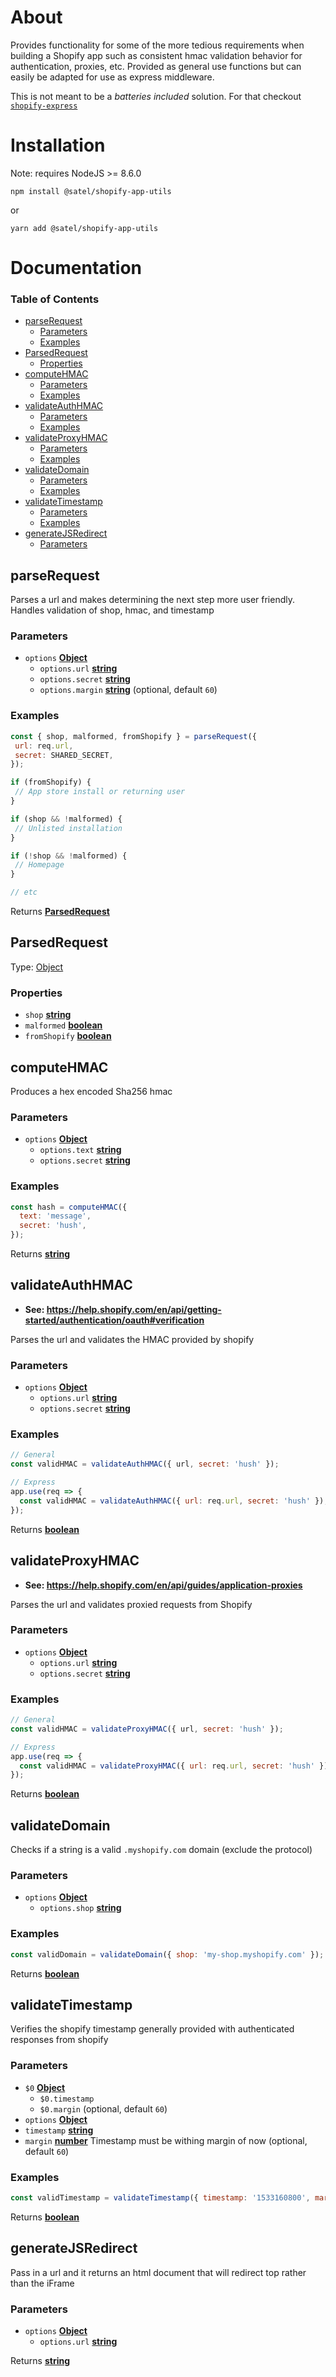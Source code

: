 # About

Provides functionality for some of the more tedious requirements when building a Shopify app such as consistent hmac validation behavior for authentication, proxies, etc. Provided as general use functions but can easily be adapted for use as express middleware.

This is not meant to be a _batteries included_ solution. For that checkout [`shopify-express`](https://github.com/Shopify/shopify-express)

# Installation

Note: requires NodeJS >= 8.6.0

`npm install @satel/shopify-app-utils`

or

`yarn add @satel/shopify-app-utils`

# Documentation

<!-- Generated by documentation.js. Update this documentation by updating the source code. -->

### Table of Contents

-   [parseRequest](#parserequest)
    -   [Parameters](#parameters)
    -   [Examples](#examples)
-   [ParsedRequest](#parsedrequest)
    -   [Properties](#properties)
-   [computeHMAC](#computehmac)
    -   [Parameters](#parameters-1)
    -   [Examples](#examples-1)
-   [validateAuthHMAC](#validateauthhmac)
    -   [Parameters](#parameters-2)
    -   [Examples](#examples-2)
-   [validateProxyHMAC](#validateproxyhmac)
    -   [Parameters](#parameters-3)
    -   [Examples](#examples-3)
-   [validateDomain](#validatedomain)
    -   [Parameters](#parameters-4)
    -   [Examples](#examples-4)
-   [validateTimestamp](#validatetimestamp)
    -   [Parameters](#parameters-5)
    -   [Examples](#examples-5)
-   [generateJSRedirect](#generatejsredirect)
    -   [Parameters](#parameters-6)

## parseRequest

Parses a url and makes determining the next step more user friendly. Handles validation of shop, hmac, and timestamp

### Parameters

-   `options` **[Object](https://developer.mozilla.org/docs/Web/JavaScript/Reference/Global_Objects/Object)** 
    -   `options.url` **[string](https://developer.mozilla.org/docs/Web/JavaScript/Reference/Global_Objects/String)** 
    -   `options.secret` **[string](https://developer.mozilla.org/docs/Web/JavaScript/Reference/Global_Objects/String)** 
    -   `options.margin` **[string](https://developer.mozilla.org/docs/Web/JavaScript/Reference/Global_Objects/String)**  (optional, default `60`)

### Examples

```javascript
const { shop, malformed, fromShopify } = parseRequest({
 url: req.url,
 secret: SHARED_SECRET,
});

if (fromShopify) {
 // App store install or returning user
}

if (shop && !malformed) {
 // Unlisted installation
}

if (!shop && !malformed) {
 // Homepage
}

// etc
```

Returns **[ParsedRequest](#parsedrequest)** 

## ParsedRequest

Type: [Object](https://developer.mozilla.org/docs/Web/JavaScript/Reference/Global_Objects/Object)

### Properties

-   `shop` **[string](https://developer.mozilla.org/docs/Web/JavaScript/Reference/Global_Objects/String)** 
-   `malformed` **[boolean](https://developer.mozilla.org/docs/Web/JavaScript/Reference/Global_Objects/Boolean)** 
-   `fromShopify` **[boolean](https://developer.mozilla.org/docs/Web/JavaScript/Reference/Global_Objects/Boolean)** 

## computeHMAC

Produces a hex encoded Sha256 hmac

### Parameters

-   `options` **[Object](https://developer.mozilla.org/docs/Web/JavaScript/Reference/Global_Objects/Object)** 
    -   `options.text` **[string](https://developer.mozilla.org/docs/Web/JavaScript/Reference/Global_Objects/String)** 
    -   `options.secret` **[string](https://developer.mozilla.org/docs/Web/JavaScript/Reference/Global_Objects/String)** 

### Examples

```javascript
const hash = computeHMAC({
  text: 'message',
  secret: 'hush',
});
```

Returns **[string](https://developer.mozilla.org/docs/Web/JavaScript/Reference/Global_Objects/String)** 

## validateAuthHMAC

-   **See: <https://help.shopify.com/en/api/getting-started/authentication/oauth#verification>**

Parses the url and validates the HMAC provided by shopify

### Parameters

-   `options` **[Object](https://developer.mozilla.org/docs/Web/JavaScript/Reference/Global_Objects/Object)** 
    -   `options.url` **[string](https://developer.mozilla.org/docs/Web/JavaScript/Reference/Global_Objects/String)** 
    -   `options.secret` **[string](https://developer.mozilla.org/docs/Web/JavaScript/Reference/Global_Objects/String)** 

### Examples

```javascript
// General
const validHMAC = validateAuthHMAC({ url, secret: 'hush' });

// Express
app.use(req => {
  const validHMAC = validateAuthHMAC({ url: req.url, secret: 'hush' });
});
```

Returns **[boolean](https://developer.mozilla.org/docs/Web/JavaScript/Reference/Global_Objects/Boolean)** 

## validateProxyHMAC

-   **See: <https://help.shopify.com/en/api/guides/application-proxies>**

Parses the url and validates proxied requests from Shopify

### Parameters

-   `options` **[Object](https://developer.mozilla.org/docs/Web/JavaScript/Reference/Global_Objects/Object)** 
    -   `options.url` **[string](https://developer.mozilla.org/docs/Web/JavaScript/Reference/Global_Objects/String)** 
    -   `options.secret` **[string](https://developer.mozilla.org/docs/Web/JavaScript/Reference/Global_Objects/String)** 

### Examples

```javascript
// General
const validHMAC = validateProxyHMAC({ url, secret: 'hush' });

// Express
app.use(req => {
  const validHMAC = validateProxyHMAC({ url: req.url, secret: 'hush' });
});
```

Returns **[boolean](https://developer.mozilla.org/docs/Web/JavaScript/Reference/Global_Objects/Boolean)** 

## validateDomain

Checks if a string is a valid `.myshopify.com` domain (exclude the protocol)

### Parameters

-   `options` **[Object](https://developer.mozilla.org/docs/Web/JavaScript/Reference/Global_Objects/Object)** 
    -   `options.shop` **[string](https://developer.mozilla.org/docs/Web/JavaScript/Reference/Global_Objects/String)** 

### Examples

```javascript
const validDomain = validateDomain({ shop: 'my-shop.myshopify.com' });
```

Returns **[boolean](https://developer.mozilla.org/docs/Web/JavaScript/Reference/Global_Objects/Boolean)** 

## validateTimestamp

Verifies the shopify timestamp generally provided with authenticated responses from shopify

### Parameters

-   `$0` **[Object](https://developer.mozilla.org/docs/Web/JavaScript/Reference/Global_Objects/Object)** 
    -   `$0.timestamp`  
    -   `$0.margin`   (optional, default `60`)
-   `options` **[Object](https://developer.mozilla.org/docs/Web/JavaScript/Reference/Global_Objects/Object)** 
-   `timestamp` **[string](https://developer.mozilla.org/docs/Web/JavaScript/Reference/Global_Objects/String)** 
-   `margin` **[number](https://developer.mozilla.org/docs/Web/JavaScript/Reference/Global_Objects/Number)** Timestamp must be withing margin of now (optional, default `60`)

### Examples

```javascript
const validTimestamp = validateTimestamp({ timestamp: '1533160800', margin: 60 * 5 });
```

Returns **[boolean](https://developer.mozilla.org/docs/Web/JavaScript/Reference/Global_Objects/Boolean)** 

## generateJSRedirect

Pass in a url and it returns an html document that will redirect top rather than the iFrame

### Parameters

-   `options` **[Object](https://developer.mozilla.org/docs/Web/JavaScript/Reference/Global_Objects/Object)** 
    -   `options.url` **[string](https://developer.mozilla.org/docs/Web/JavaScript/Reference/Global_Objects/String)** 

Returns **[string](https://developer.mozilla.org/docs/Web/JavaScript/Reference/Global_Objects/String)** 
